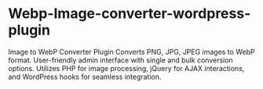 # Webp-Image-converter-wordpress-plugin
Image to WebP Converter Plugin  Converts PNG, JPG, JPEG images to WebP format. User-friendly admin interface with single and bulk conversion options. Utilizes PHP for image processing, jQuery for AJAX interactions, and WordPress hooks for seamless integration.
